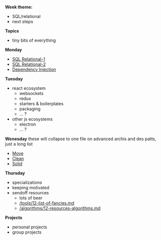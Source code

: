 **Week theme:**  
  * SQL/relational  
  * next steps
  
**Topics**  
  * tiny bits of everything  
  
**Monday**  
  * [SQL Relational-1](https://github.com/jankeLearning/content-md/blob/master/databases/11-SQL-relational-1.md)
  * [SQL Relational-2](https://github.com/jankeLearning/content-md/blob/master/databases/11-SQL-relational-2.md)  
  * [Dependency Injection](https://github.com/jankeLearning/content-md/blob/master/app-design/11-dependency-injection.md)  

**Tuesday**  
  * react ecosystem  
    * websockets  
    * redux  
    * starters & boilerplates  
    * packaging  
    * ... ? 
  * other js ecosystems  
    * electron  
    * ... ?

**Wenesday**   these will collapse to one file on advanced archis and des patts, just a long list
  * [Move](https://github.com/jankeLearning/content-md/blob/master/app-design/11-MOVE.md)  
  * [Clean](https://github.com/jankeLearning/content-md/blob/master/app-design/11-CLEAN.md)
  * [Solid](https://github.com/jankeLearning/content-md/blob/master/app-design/11-SOLID.md)

**Thursday**   
  * specializations  
  * keeping motivated 
  * sendoff resources  
    * lots of beer  
    * [/tools/12-list-of-fancies.md](https://github.com/jankeLearning/content-md/blob/master/tools/12-list-of-fancies.md) 
    * [/algorithms/12-resources-algorithms.md](https://github.com/jankeLearning/content-md/blob/master/algorithms/12-resources-algorithms.md)  
  


**Projects**  
  * personal projects
  * group projects



 